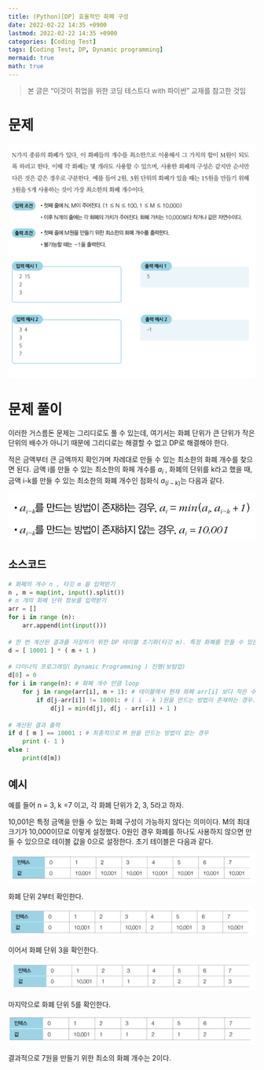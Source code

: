 ```yaml
---
title: (Python)[DP] 효율적인 화폐 구성
date: 2022-02-22 14:35 +0900
lastmod: 2022-02-22 14:35 +0900
categories: [Coding Test]
tags: [Coding Test, DP, Dynamic programming]
mermaid: true
math: true
---
```


> 본 글은 “이것이 취업을 위한 코딩 테스트다 with 파이썬” 교재를 참고한 것임
> 

# 문제

![Untitled](/assets/img/2022-02-22-dp5/Untitled.png)

# 문제 풀이

이러한 거스름돈 문제는 그리디로도 풀 수 있는데, 여기서는 화폐 단위가 큰 단위가 작은 단위의 배수가 아니기 때문에 그리디로는 해결할 수 없고 DP로 해결해야 한다. 

적은 금액부터 큰 금액까지 확인가며 차례대로 만들 수 있는 최소한의 화폐 개수를 찾으면 된다. 금액 i를 만들 수 있는 최소한의 화페 개수를 $a_i$ , 화폐의 단위를 k라고 했을 때, 금액 i-k를 만들 수 있는 최소한의 화폐 개수인 점화식 $a_(i-k)$는 다음과 같다.

![Untitled](/assets/img/2022-02-22-dp5/Untitled%201.png)

## 소스코드

```python
# 화폐의 개수 n , 타깃 m 을 입력받기
n , m = map(int, input().split()) 
# n 개의 화폐 단위 정보를 입력받기
arr = []
for i in range (n):
    arr.append(int(input()))

# 한 번 계산된 결과를 저장하기 위한 DP 테이블 초기화(타깃 m). 특정 화폐를 만들 수 있는 경우의 수
d = [ 10001 ] * ( m + 1 )

# 다이나믹 프로그래밍( Dynamic Programming ) 진행(보텀업)
d[0] = 0 
for i in range(n): # 화폐 개수 만큼 loop
    for j in range(arr[i], m + 1): # 테이블에서 현재 화폐 arr[i] 보다 작은 수는 업데이트 할 필요가 없음. arr[i]로 만들 수 있는 경우의 수 이므로
        if d[j-arr[i]] != 10001: # ( i - k )원을 만드는 방법이 존재하는 경우. 현재 화폐 arr[i] 빼주는 건 고정인 거 참고
            d[j] = min(d[j], d[j - arr[i]] + 1 )

# 계산된 결과 출력
if d [ m ] == 10001 : # 최종적으로 M 원을 만드는 방법이 없는 경우
    print (- 1 )
else :
    print(d[m])
```

## 예시

예를 들어 n = 3, k =7 이고, 각 화폐 단위가 2, 3, 5라고 하자.

10,001은 특정 금액을 만들 수 있는 화폐 구성이 가능하지 않다는 의미이다. M의 최대 크기가 10,000이므로 이렇게 설정했다. 0원인 경우 화폐를 하나도 사용하지 않으면 만들 수 있으므로 테이블 값을 0으로 설정한다. 초기 테이블은 다음과 같다.

![Untitled](/assets/img/2022-02-22-dp5/Untitled%202.png)

화폐 단위 2부터 확인한다. 

![Untitled](/assets/img/2022-02-22-dp5/Untitled%203.png)

이어서 화폐 단위 3을 확인한다. 

![Untitled](/assets/img/2022-02-22-dp5/Untitled%204.png)

마지막으로 화폐 단위 5를 확인한다.

![Untitled](/assets/img/2022-02-22-dp5/Untitled%205.png)

결과적으로 7원을 만들기 위한 최소의 화폐 개수는 2이다.